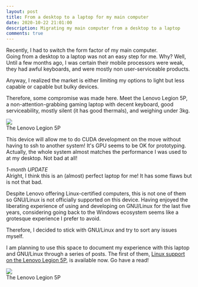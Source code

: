 ```yaml
---
layout: post
title: From a desktop to a laptop for my main computer
date: 2020-10-22 21:01:00
description: Migrating my main computer from a desktop to a laptop
comments: true
---
```

Recently, I had to switch the form factor of my main computer.  
Going from a desktop to a laptop was not an easy step for me.
Why? Well, Until a few months ago, I was certain their mobile processors were
weak, they had awful keyboards, and were mostly non user-serviceable products.

Anyway, I realized the market is either limiting my options to light but less 
capable or capable but bulky devices.  

Therefore, some compromise was made here. Meet the Lenovo Legion 5P, a 
non-attention-grabbing gaming laptop with decent keyboard, good serviceability,
mostly silent (it has good thermals), and weighing under 3kg.

<div class="row mt-3 mb-3">
    <div class="col-sm">
        <img class="img-fluid rounded z-depth-1"
src="{{ site.baseurl }}/assets/img/2020-10-22-Lenovo-Legion-5P.jpg">
    </div>
</div>
<div class="caption">
The Lenovo Legion 5P
</div>

This device will allow me to do CUDA development on the move without having to 
ssh to another system! It's GPU seems to be OK for prototyping. Actually, the
whole system almost matches the performance I was used to at my desktop. 
Not bad at all!  

*1-month UPDATE*  
Alright, I think this is an (almost) perfect laptop for me! It has some flaws 
but is not that bad.  

Despite Lenovo offering Linux-certified computers, this is not one of them
so GNU/Linux is not officially supported on this device.
Having enjoyed the liberating experience of using and developing on GNU/Linux 
for the last five years, considering going back to the Windows ecosystem seems 
like a grotesque experience I prefer to avoid.

Therefore, I decided to stick with GNU/Linux and try to sort any issues myself.

I am planning to use this space to document my experience with this laptop and 
GNU/Linux through a series of posts. The first of them, [Linux support on the Lenovo Legion 5P](/blog/2020/legion-5P-linux-support/), is available now. Go have a read!  

<div class="row mt-3 mb-3">
    <div class="col-sm">
        <img class="img-fluid rounded z-depth-1"
src="{{ site.baseurl }}/assets/img/2020-10-22-Lenovo-Legion-5P-2.jpg">
    </div>
</div>
<div class="caption">
The Lenovo Legion 5P
</div>
